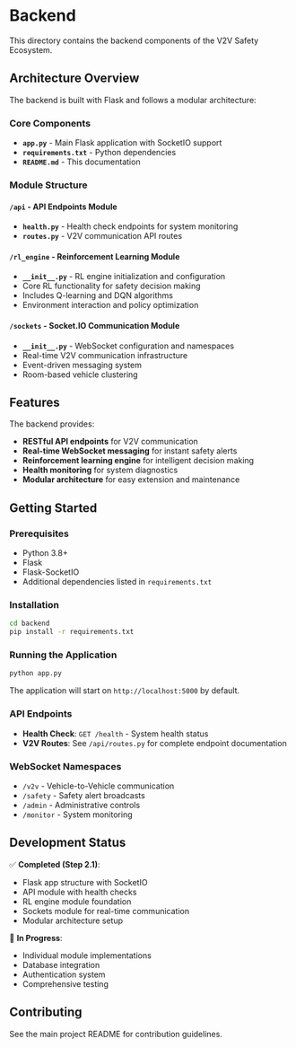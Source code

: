 # Backend

This directory contains the backend components of the V2V Safety Ecosystem.

## Architecture Overview

The backend is built with Flask and follows a modular architecture:

### Core Components

- **`app.py`** - Main Flask application with SocketIO support
- **`requirements.txt`** - Python dependencies
- **`README.md`** - This documentation

### Module Structure

#### `/api` - API Endpoints Module
- **`health.py`** - Health check endpoints for system monitoring
- **`routes.py`** - V2V communication API routes

#### `/rl_engine` - Reinforcement Learning Module  
- **`__init__.py`** - RL engine initialization and configuration
- Core RL functionality for safety decision making
- Includes Q-learning and DQN algorithms
- Environment interaction and policy optimization

#### `/sockets` - Socket.IO Communication Module
- **`__init__.py`** - WebSocket configuration and namespaces
- Real-time V2V communication infrastructure
- Event-driven messaging system
- Room-based vehicle clustering

## Features

The backend provides:

- **RESTful API endpoints** for V2V communication
- **Real-time WebSocket messaging** for instant safety alerts
- **Reinforcement learning engine** for intelligent decision making
- **Health monitoring** for system diagnostics
- **Modular architecture** for easy extension and maintenance

## Getting Started

### Prerequisites
- Python 3.8+
- Flask
- Flask-SocketIO
- Additional dependencies listed in `requirements.txt`

### Installation
```bash
cd backend
pip install -r requirements.txt
```

### Running the Application
```bash
python app.py
```

The application will start on `http://localhost:5000` by default.

### API Endpoints

- **Health Check**: `GET /health` - System health status
- **V2V Routes**: See `/api/routes.py` for complete endpoint documentation

### WebSocket Namespaces

- `/v2v` - Vehicle-to-Vehicle communication
- `/safety` - Safety alert broadcasts  
- `/admin` - Administrative controls
- `/monitor` - System monitoring

## Development Status

✅ **Completed (Step 2.1)**:
- Flask app structure with SocketIO
- API module with health checks
- RL engine module foundation
- Sockets module for real-time communication
- Modular architecture setup

🔄 **In Progress**:
- Individual module implementations
- Database integration
- Authentication system
- Comprehensive testing

## Contributing

See the main project README for contribution guidelines.
